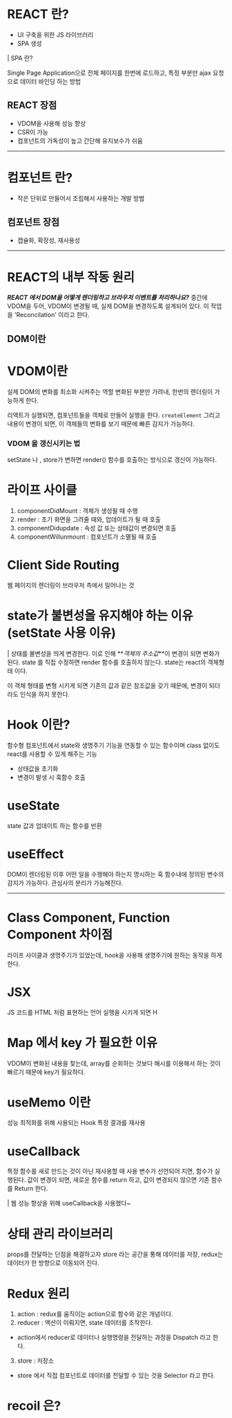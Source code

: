 # REACT 란?

- UI 구축을 위한 JS 라이브러리
- SPA 생성

| SPA 란?

Single Page Application으로
전체 페이지를 한번에 로드하고, 특정 부분만 ajax 요청으로 데이터 바인딩 하는 방법

## REACT 장점

- VDOM을 사용해 성능 향상
- CSR이 가능
- 컴포넌트의 가독성이 높고 간단해 유지보수가 쉬움

---

# 컴포넌트 란?

- 작은 단위로 만들어서 조립해서 사용하는 개발 방법

## 컴포넌트 장점

- 캡슐화, 확장성, 재사용성

---

# REACT의 내부 작동 원리

**_REACT 에서 DOM을 어떻게 렌더링하고 브라우저 이벤트를 처리하나요?_**
중간에 VDOM을 두어, VDOM이 변경될 때, 실제 DOM을 변경하도록 설계되어 있다.
이 작업을 'Reconcilation' 이라고 한다.

## DOM이란

# VDOM이란

실제 DOM의 변화를 최소화 시켜주는 역할
변화된 부분만 가려내, 한번의 렌더링이 가능하게 한다.

리액트가 실행되면, 컴포넌트들을 객체로 만들어 실행을 한다.
`createElement` 그리고 내용이 변경이 되면, 이 객체들의 변화를 보기 때문에 빠른 감지가 가능하다.

### VDOM 을 갱신시키는 법

setState 나 , store가 변하면 render() 함수를 호출하는 방식으로 갱신이 가능하다.

# 라이프 사이클

1. componentDidMount : 객체가 생성될 때 수행
2. render : 초기 화면을 그려줄 때와, 업데이트가 될 때 호출
3. componentDidupdate : 속성 값 또는 상태값이 변경되면 호출
4. componentWillunmount : 컴포넌트가 소멸될 때 호출

# Client Side Routing

웹 페이지의 렌더링이 브라우저 측에서 일어나는 것

# state가 불변성을 유지해야 하는 이유 (setState 사용 이유)

| 상태를 불변성을 띄게 변경한다. 이로 인해 **_객체의 주소값_**이 변경이 되면 변화가 된다.
state 를 직접 수정하면 render 함수를 호출하지 않는다.
state는 react의 객체형태 이다.

이 객체 형태를 변형 시키게 되면 기존의 값과 같은 참조값을 갖기 때문에, 변경이 되더라도 인식을 하지 못한다.

# Hook 이란?

함수형 컴포넌트에서 state와 생명주기 기능을 연동할 수 있는 함수이며
class 없이도 react를 사용할 수 있게 해주는 기능

- 상태값을 초기화
- 변경이 발생 시 훅함수 호출

# useState

state 값과 업데이트 하는 함수를 반환

# useEffect

DOM이 렌더링된 이후 어떤 일을 수행해야 하는지 명시하는 훅
함수내에 정의된 변수의 감지가 가능하다.
관심사의 분리가 가능해진다.

---

# Class Component, Function Component 차이점

라이프 사이클과 생명주기가 있었는데, hook을 사용해 생명주기에 원하는 동작을 하게 한다.

# JSX

JS 코드를 HTML 처럼 표현하는 언어
실행을 시키게 되면 H

# Map 에서 key 가 필요한 이유

VDOM이 변화된 내용을 찾는데, array를 순회하는 것보다 해시를 이용해서 하는 것이 빠르기 때문에 key가 필요하다.

# useMemo 이란

성능 최적화를 위해 사용되는 Hook
특정 결과를 재사용

# useCallback

특정 함수를 새로 만드는 것이 아닌 재사용할 때 사용
변수가 선언되어 지면, 함수가 실행된다.
값이 변경이 되면, 새로운 함수를 return 하고, 값이 변경되지 않으면 기존 함수를 Return 한다.

| 웹 성능 향상을 위해 useCallback을 사용했다~

# 상태 관리 라이브러리

props를 전달하는 단점을 해결하고자 store 라는 공간을 통해 데이터를 저장,
redux는 데이터가 한 방향으로 이동되어 진다.

# Redux 원리

1. action : redux를 움직이는 action으로 함수와 같은 개념이다.
2. reducer : 액션이 이뤄지면, state 데이터를 조작한다.

- action에서 reducer로 데이터나 실행명령을 전달하는 과정을 Dispatch 라고 한다.

3. store : 저장소

- store 에서 직접 컴포넌트로 데이터를 전달할 수 있는 것을 Selector 라고 한다.

# recoil 은?
